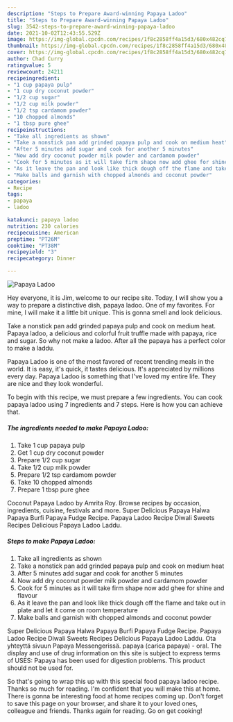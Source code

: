 ```yaml
---
description: "Steps to Prepare Award-winning Papaya Ladoo"
title: "Steps to Prepare Award-winning Papaya Ladoo"
slug: 3542-steps-to-prepare-award-winning-papaya-ladoo
date: 2021-10-02T12:43:55.529Z
image: https://img-global.cpcdn.com/recipes/1f8c2858ff4a15d3/680x482cq70/papaya-ladoo-recipe-main-photo.jpg
thumbnail: https://img-global.cpcdn.com/recipes/1f8c2858ff4a15d3/680x482cq70/papaya-ladoo-recipe-main-photo.jpg
cover: https://img-global.cpcdn.com/recipes/1f8c2858ff4a15d3/680x482cq70/papaya-ladoo-recipe-main-photo.jpg
author: Chad Curry
ratingvalue: 5
reviewcount: 24211
recipeingredient:
- "1 cup papaya pulp"
- "1 cup dry coconut powder"
- "1/2 cup sugar"
- "1/2 cup milk powder"
- "1/2 tsp cardamom powder"
- "10 chopped almonds"
- "1 tbsp pure ghee"
recipeinstructions:
- "Take all ingredients as shown"
- "Take a nonstick pan add grinded papaya pulp and cook on medium heat"
- "After 5 minutes add sugar and cook for another 5 minutes"
- "Now add dry coconut powder milk powder and cardamom powder"
- "Cook for 5 minutes as it will take firm shape now add ghee for shine and flavour"
- "As it leave the pan and look like thick dough off the flame and take out in plate and let it come on room temperature"
- "Make balls and garnish with chopped almonds and coconut powder"
categories:
- Recipe
tags:
- papaya
- ladoo

katakunci: papaya ladoo 
nutrition: 230 calories
recipecuisine: American
preptime: "PT26M"
cooktime: "PT38M"
recipeyield: "3"
recipecategory: Dinner

---
```



![Papaya Ladoo](https://img-global.cpcdn.com/recipes/1f8c2858ff4a15d3/680x482cq70/papaya-ladoo-recipe-main-photo.jpg)

Hey everyone, it is Jim, welcome to our recipe site. Today, I will show you a way to prepare a distinctive dish, papaya ladoo. One of my favorites. For mine, I will make it a little bit unique. This is gonna smell and look delicious.

Take a nonstick pan add grinded papaya pulp and cook on medium heat. Papaya ladoo, a delicious and colorful fruit truffle made with papaya, rice and sugar. So why not make a ladoo. After all the papaya has a perfect color to make a laddu.

Papaya Ladoo is one of the most favored of recent trending meals in the world. It is easy, it's quick, it tastes delicious. It's appreciated by millions every day. Papaya Ladoo is something that I've loved my entire life. They are nice and they look wonderful.


To begin with this recipe, we must prepare a few ingredients. You can cook papaya ladoo using 7 ingredients and 7 steps. Here is how you can achieve that.

<!--inarticleads1-->

##### The ingredients needed to make Papaya Ladoo:

1. Take 1 cup papaya pulp
1. Get 1 cup dry coconut powder
1. Prepare 1/2 cup sugar
1. Take 1/2 cup milk powder
1. Prepare 1/2 tsp cardamom powder
1. Take 10 chopped almonds
1. Prepare 1 tbsp pure ghee


Coconut Papaya Ladoo by Amrita Roy. Browse recipes by occasion, ingredients, cuisine, festivals and more. Super Delicious Papaya Halwa Papaya Burfi Papaya Fudge Recipe. Papaya Ladoo Recipe Diwali Sweets Recipes Delicious Papaya Ladoo Laddu. 

<!--inarticleads2-->

##### Steps to make Papaya Ladoo:

1. Take all ingredients as shown
1. Take a nonstick pan add grinded papaya pulp and cook on medium heat
1. After 5 minutes add sugar and cook for another 5 minutes
1. Now add dry coconut powder milk powder and cardamom powder
1. Cook for 5 minutes as it will take firm shape now add ghee for shine and flavour
1. As it leave the pan and look like thick dough off the flame and take out in plate and let it come on room temperature
1. Make balls and garnish with chopped almonds and coconut powder


Super Delicious Papaya Halwa Papaya Burfi Papaya Fudge Recipe. Papaya Ladoo Recipe Diwali Sweets Recipes Delicious Papaya Ladoo Laddu. Ota yhteyttä sivuun Papaya Messengerissä. papaya (carica papaya) - oral. The display and use of drug information on this site is subject to express terms of USES: Papaya has been used for digestion problems. This product should not be used for. 

So that's going to wrap this up with this special food papaya ladoo recipe. Thanks so much for reading. I'm confident that you will make this at home. There is gonna be interesting food at home recipes coming up. Don't forget to save this page on your browser, and share it to your loved ones, colleague and friends. Thanks again for reading. Go on get cooking!
